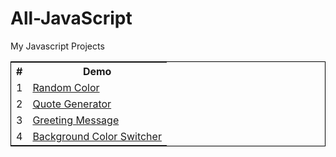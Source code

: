 # All-JavaScript

My Javascript Projects

<table style=" border:1px solid black">
  <tr>
    <th>#</th>
    <th>Demo</th>
  </tr>
  
  <tr>
    <td>1</td>
    <td><a href="https://rupalkachhwaha.github.io/All-JavaScript/01randomColor/">Random Color</a></td>

  </tr>
  <tr>
    <td>2</td>
    <td><a href="https://rupalkachhwaha.github.io/All-JavaScript/02QuoteGenerator/">Quote Generator</a></td>
    
  </tr>
  <tr>
    <td>3</td>
    <td><a href="https://rupalkachhwaha.github.io/All-JavaScript/03greetingMessage/">Greeting Message</a></td>
   
  </tr>
  <tr>
    <td>4</td>
    <td><a href="https://rupalkachhwaha.github.io/All-JavaScript/04backgroundColorSwitcher/">Background Color Switcher</a></td>
   
  </tr>
  
  
 
  
   
    
  
</table>
